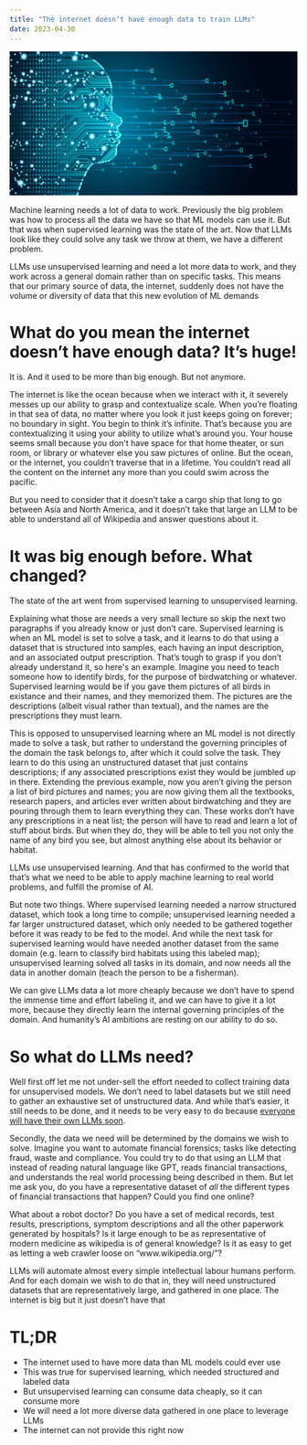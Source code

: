 ```yaml
---
title: "The internet doesn’t have enough data to train LLMs"
date: 2023-04-30
---
```


![LM embeddings](/assets/images/Data-science-NLP.jpg)
<p>Machine learning needs a lot of data to work. Previously the big problem was how to process all the data we have so that ML models can use it. But that was when supervised learning was the state of the art. Now that LLMs look like they could solve any task we throw at them, we have a different problem.</p>
<p>LLMs use unsupervised learning and need a lot more data to work, and they work across a general domain rather than on specific tasks. This means that our primary source of data, the internet, suddenly does not have the volume or diversity of data that this new evolution of ML demands</p>
<h1>What do you mean the internet doesn’t have enough data? It’s huge!</h1>
<p>It is. And it used to be more than big enough. But not anymore.</p>
<p>The internet is like the ocean because when we interact with it, it severely messes up our ability to grasp and contextualize scale. When you’re floating in that sea of data, no matter where you look it just keeps going on forever; no boundary in sight. You begin to think it’s infinite. That’s because you are contextualizing it using your ability to utilize what’s around you. Your house seems small because you don't have space for that home theater, or sun room, or library or whatever else you saw pictures of online. But the ocean, or the internet, you couldn’t traverse that in a lifetime. You couldn’t read all the content on the internet any more than you could swim across the pacific.</p>
<p>But you need to consider that it doesn’t take a cargo ship that long to go between Asia and North America, and it doesn’t take that large an LLM to be able to understand all of Wikipedia and answer questions about it.</p>
<h1>It was big enough before. What changed?</h1>
<p>The state of the art went from supervised learning to unsupervised learning.</p>
<p>Explaining what those are needs a very small lecture so skip the next two paragraphs if you already know or just don’t care. Supervised learning is when an ML model is set to solve a task, and it learns to do that using a dataset that is structured into samples, each having an input description, and an associated output prescription. That’s tough to grasp if you don’t already understand it, so here's an example. Imagine you need to teach someone how to identify birds, for the purpose of birdwatching or whatever. Supervised learning would be if you gave them pictures of all birds in existance and their names, and they memorized them. The pictures are the descriptions (albeit visual rather than textual), and the names are the prescriptions they must learn.</p>
<p>This is opposed to unsupervised learning where an ML model is not directly made to solve a task, but rather to understand the governing principles of the domain the task belongs to, after which it could solve the task. They learn to do this using an unstructured dataset that just contains descriptions; if any associated prescriptions exist they would be jumbled up in there. Extending the previous example, now you aren’t giving the person a list of bird pictures and names; you are now giving them all the textbooks, research papers, and articles ever written about birdwatching and they are pouring through them to learn everything they can. These works don’t have any prescriptions in a neat list; the person will have to read and learn a lot of stuff about birds. But when they do, they will be able to tell you not only the name of any bird you see, but almost anything else about its behavior or habitat.</p>
<p>LLMs use unsupervised learning. And that has confirmed to the world that that’s what we need to be able to apply machine learning to real world problems, and fulfill the promise of AI. </p>
<p>But note two things. Where supervised learning needed a narrow structured dataset, which took a long time to compile; unsupervised learning needed a far larger unstructured dataset, which only needed to be gathered together before it was ready to be fed to the model. And while the next task for supervised learning would have needed another dataset from the same domain (e.g. learn to classify bird habitats using this labeled map); unsupervised learning solved all tasks in its domain, and now needs all the data in another domain (teach the person to be a fisherman).</p>
<p>We can give LLMs data a lot more cheaply because we don’t have to spend the immense time and effort labeling it, and we can have to give it a lot more, because they directly learn the internal governing principles of the domain. And humanity’s AI ambitions are resting on our ability to do so.</p>
<h1>So what do LLMs need?</h1>
<p>Well first off let me not under-sell the effort needed to collect training data for unsupervised models. We don’t need to label datasets but we still need to gather an exhaustive set of unstructured data. And while that’s easier, it still needs to be done, and it needs to be very easy to do because <a href="https://blog.dayansiddiqui.com/2023/04/23/everyones-own-LLMs.html">everyone will have their own LLMs soon</a>.</p>
<p>Secondly, the data we need will be determined by the domains we wish to solve. Imagine you want to automate financial forensics; tasks like detecting fraud, waste and compliance. You could try to do that using an LLM that instead of reading natural language like GPT, reads financial transactions, and understands the real world processing being described in them. But let me ask you, do you have a representative dataset of <i>all</i> the different types of financial transactions that happen? Could you find one online? </p>
<p>What about a robot doctor? Do you have a set of medical records, test results, prescriptions, symptom descriptions and all the other paperwork generated by hospitals? Is it large enough to be as representative of modern medicine as wikipedia is of general knowledge? Is it as easy to get as letting a web crawler loose on “www.wikipedia.org/”?</p>
<p>LLMs will automate almost every simple intellectual labour humans perform. And for each domain we wish to do that in, they will need unstructured datasets that are representatively large, and gathered in one place. The internet is big but it just doesn’t have that</p>
<h1>TL;DR</h1>
<ul><li>The internet used to have more data than ML models could ever use</li>
<li>This was true for supervised learning, which needed structured and labeled data</li>
<li>But unsupervised learning can consume data cheaply, so it can consume more</li>
<li>We will need a lot more diverse data gathered in one place to leverage LLMs</li>
<li>The internet can not provide this right now</li></ul>
